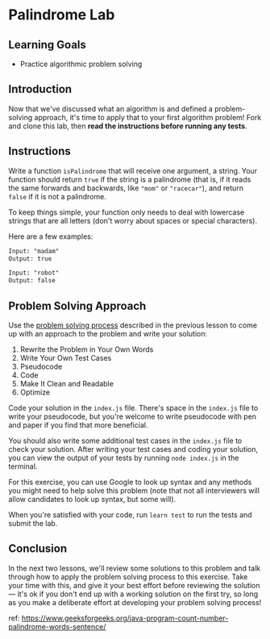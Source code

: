 # Palindrome Lab

## Learning Goals

- Practice algorithmic problem solving

## Introduction

Now that we've discussed what an algorithm is and defined a problem-solving
approach, it's time to apply that to your first algorithm problem! Fork and
clone this lab, then **read the instructions before running any tests**.

## Instructions

Write a function `isPalindrome` that will receive one argument, a string. Your
function should return `true` if the string is a palindrome (that is, if it
reads the same forwards and backwards, like `"mom"` or `"racecar"`), and return
`false` if it is not a palindrome.

To keep things simple, your function only needs to deal with lowercase strings
that are all letters (don't worry about spaces or special characters).

Here are a few examples:

```txt
Input: "madam"
Output: true

Input: "robot"
Output: false
```

## Problem Solving Approach

Use the
[problem solving process](https://github.com/learn-co-curriculum/phase-1-algorithms-what-is-an-algorithm)
described in the previous lesson to come up with an approach to the problem and
write your solution:

1. Rewrite the Problem in Your Own Words
2. Write Your Own Test Cases
3. Pseudocode
4. Code
5. Make It Clean and Readable
6. Optimize

Code your solution in the `index.js` file. There's space in the `index.js` file
to write your pseudocode, but you're welcome to write pseudocode with pen and
paper if you find that more beneficial.

You should also write some additional test cases in the `index.js` file to check
your solution. After writing your test cases and coding your solution, you can
view the output of your tests by running `node index.js` in the terminal.

For this exercise, you can use Google to look up syntax and any methods you
might need to help solve this problem (note that not all interviewers will allow
candidates to look up syntax, but some will).

When you're satisfied with your code, run `learn test` to run the tests and
submit the lab.

## Conclusion

In the next two lessons, we'll review some solutions to this problem and talk
through how to apply the problem solving process to this exercise. Take your
time with this, and give it your best effort before reviewing the solution —
it's ok if you don't end up with a working solution on the first try, so long as
you make a deliberate effort at developing your problem solving process!


ref: https://www.geeksforgeeks.org/java-program-count-number-palindrome-words-sentence/ 
